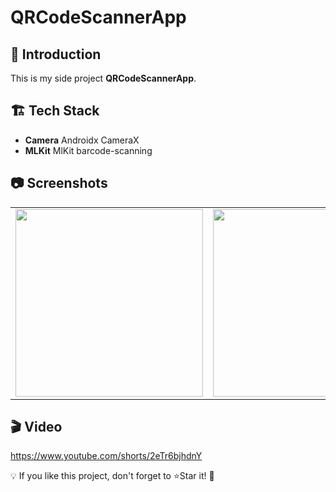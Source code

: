 # QRCodeScannerApp

## 📌 Introduction

This is my side project **QRCodeScannerApp**.


## 🏗️ Tech Stack

- **Camera** Androidx CameraX
- **MLKit** MlKit barcode-scanning


## 📷 Screenshots

<table>
  <tr>
    <td><img src="https://github.com/encorex32268/QRCodeScannerApp/blob/master/screenshots/screenshot1.png" width="300"></td>
    <td><img src="https://github.com/encorex32268/QRCodeScannerApp/blob/master/screenshots/screenshot2.png" width="300"></td>
  </tr>
</table>

## 🎬 Video
https://www.youtube.com/shorts/2eTr6bjhdnY

💡 If you like this project, don't forget to ⭐Star it! 🚀
